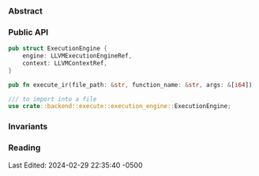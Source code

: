 ### Abstract 

### Public API
```rust
pub struct ExecutionEngine {
	engine: LLVMExecutionEngineRef,
	context: LLVMContextRef,
}

pub fn execute_ir(file_path: &str, function_name: &str, args: &[i64])

/// to import into a file
use crate::backend::execute::execution_engine::ExecutionEngine;
```

### Invariants
### Reading

Last Edited: 2024-02-29 22:35:40 -0500
